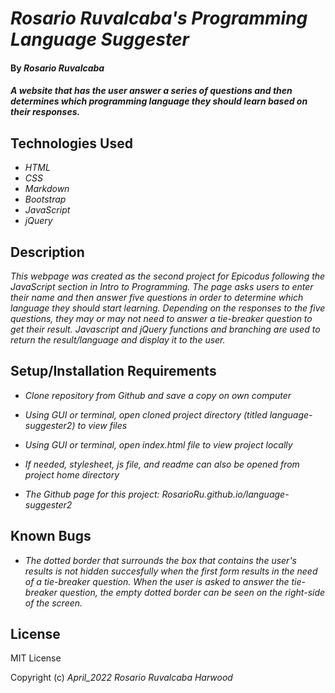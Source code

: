 # _Rosario Ruvalcaba's Programming Language Suggester_

#### By _**Rosario Ruvalcaba**_

#### _A website that has the user answer a series of questions and then determines which programming language they should learn based on their responses._

## Technologies Used

* _HTML_
* _CSS_
* _Markdown_
* _Bootstrap_
* _JavaScript_
* _jQuery_

## Description

_This webpage was created as the second project for Epicodus following the JavaScript section in Intro to Programming. The page asks users to enter their name and then answer five questions in order to determine which language they should start learning. Depending on the responses to the five questions, they may or may not need to answer a tie-breaker question to get their result. Javascript and jQuery functions and branching are used to return the result/language and display it to the user._


## Setup/Installation Requirements

* _Clone repository from Github and save a copy on own computer_

* _Using GUI or terminal, open cloned project directory (titled language-suggester2) to view files_

* _Using GUI or terminal, open index.html file to view project locally_

* _If needed, stylesheet, js file, and readme can also be opened from project home directory_

* _The Github page for this project: RosarioRu.github.io/language-suggester2_

## Known Bugs

* _The dotted border that surrounds the box that contains the user's results is not hidden succesfully when the first form results in the need of a tie-breaker question. When the user is asked to answer the tie-breaker question, the empty dotted border can be seen on the right-side of the screen._

## License

MIT License

Copyright (c) _April_2022_ _Rosario Ruvalcaba Harwood_